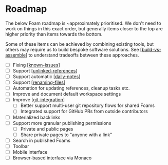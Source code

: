 # Roadmap

The below Foam roadmap is ~approximately prioritised. We don't need to work on things in this exact order, but generally items closer to the top are higher priority than items towards the bottom.

Some of these items can be achieved by combining existing tools, but others may require us to build bespoke software solutions. See [[build-vs-assemble]] to understand tradeoffs between these approaches.

- [ ] Fixing [[known-issues]]
- [ ] Support [[unlinked-references]]
- [ ] Support automatic [[daily-notes]]
- [ ] Support [[renaming-files]]
- [ ] Automation for updating references, cleanup tasks etc.
- [ ] Improve and document default workspace settings
- [ ] Improve [[git-integration]]
  - [ ] Better support multi-user git repository flows for shared Foams
  - [ ] Integrated support for GitHub PRs from outside contributors
- [ ] Materialized backlinks
- [ ] Support more granular publishing permissions
  - [ ] Private and public pages
  - [ ] Share private pages to "anyone with a link"
- [ ] Search in published Foams
- [ ] Toolbar
- [ ] Mobile interface
- [ ] Browser-based interface via Monaco

[//begin]: # "Autogenerated link references for markdown compatibility"
[build-vs-assemble]: build-vs-assemble "Build vs Assemble"
[unlinked-references]: unlinked-references "Unlinked references"
[daily-notes]: daily-notes "Daily notes"
[renaming-files]: renaming-files "Renaming files"
[git-integration]: git-integration "Git integration"
[known-issues]: known-issues "Known Issues"
[//end]: # "Autogenerated link references"
